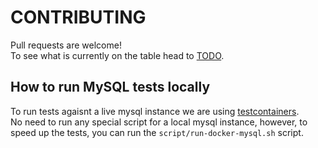 # CONTRIBUTING

Pull requests are welcome!  
To see what is currently on the table head to [TODO](TODO.md).

## How to run MySQL tests locally

To run tests agaisnt a live mysql instance we are using [testcontainers](https://github.com/testcontainers/testcontainers-java).  
No need to run any special script for a local mysql instance, however, to speed up the tests, you can run the `script/run-docker-mysql.sh` script.
